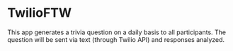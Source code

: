 TwilioFTW
=========

This app generates a trivia question on a daily basis to all participants. The question will be sent via text (through Twilio API) and responses analyzed.
